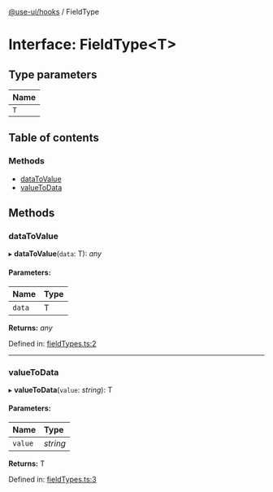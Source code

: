 [@use-ui/hooks](../README.md) / FieldType

# Interface: FieldType<T\>

## Type parameters

| Name |
| :------ |
| `T` |

## Table of contents

### Methods

- [dataToValue](fieldtype.md#datatovalue)
- [valueToData](fieldtype.md#valuetodata)

## Methods

### dataToValue

▸ **dataToValue**(`data`: T): *any*

#### Parameters:

| Name | Type |
| :------ | :------ |
| `data` | T |

**Returns:** *any*

Defined in: [fieldTypes.ts:2](https://github.com/vasyas/use-ui-hooks/blob/4d60894/src/fieldTypes.ts#L2)

___

### valueToData

▸ **valueToData**(`value`: *string*): T

#### Parameters:

| Name | Type |
| :------ | :------ |
| `value` | *string* |

**Returns:** T

Defined in: [fieldTypes.ts:3](https://github.com/vasyas/use-ui-hooks/blob/4d60894/src/fieldTypes.ts#L3)
